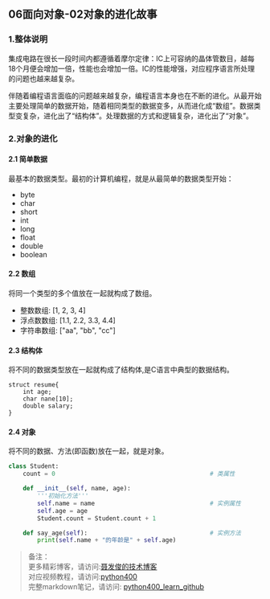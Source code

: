 ## 06面向对象-02对象的进化故事

### 1.整体说明
集成电路在很长一段时间内都遵循着摩尔定律：IC上可容纳的晶体管数目，越每18个月便会增加一倍，性能也会增加一倍。IC的性能增强，对应程序语言所处理的问题也越来越复杂。   

伴随着编程语言面临的问题越来越复杂，编程语言本身也在不断的进化。从最开始主要处理简单的数据开始，随着相同类型的数据变多，从而进化成“数组”。数据类型变复杂，进化出了“结构体”。处理数据的方式和逻辑复杂，进化出了“对象”。

### 2.对象的进化
#### 2.1 简单数据
最基本的数据类型。最初的计算机编程，就是从最简单的数据类型开始：  

* byte
* char
* short
* int
* long
* float
* double
* boolean



#### 2.2 数组
将同一个类型的多个值放在一起就构成了数组。

* 整数数组: [1, 2, 3, 4]
* 浮点数数组: [1.1, 2.2, 3.3, 4.4]
* 字符串数组: ["aa", "bb", "cc"]
	
#### 2.3 结构体
将不同的数据类型放在一起就构成了结构体,是C语言中典型的数据结构。

```
struct resume{
	int age;
	char nane[10];
	double salary;
}
```

#### 2.4 对象
将不同的数据、方法(即函数)放在一起，就是对象。

```python
class Student:
    count = 0                                           # 类属性

    def __init__(self, name, age):
        '''初始化方法'''
        self.name = name                                # 实例属性
        self.age = age
        Student.count = Student.count + 1

    def say_age(self):                                  # 实例方法
        print(self.name + "的年龄是" + self.age)      
```

>  
> 备注：   
> 更多精彩博客，请访问:[聂发俊的技术博客](http://www.niefajun.com/)  
> 对应视频教程，请访问:[python400](https://www.bilibili.com/video/BV1WE411j7p3)  
> 完整markdown笔记，请访问: [python400_learn_github](https://github.com/niefajun/python400_learn)